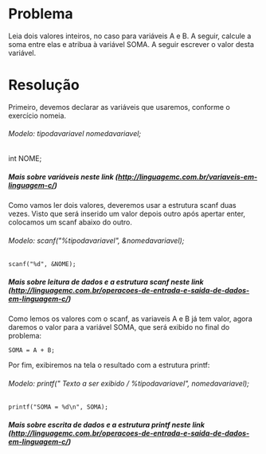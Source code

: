 # Problema

Leia dois valores inteiros, no caso para variáveis A e B. A seguir, calcule a soma entre elas e atribua à variável SOMA. A seguir escrever o valor desta variável.

# Resolução

Primeiro, devemos declarar as variáveis que usaremos, conforme o exercício nomeia.

###### Modelo: tipodavariavel nomedavariavel;

int NOME;

##### Mais sobre variáveis neste link (http://linguagemc.com.br/variaveis-em-linguagem-c/)


Como vamos ler dois valores, deveremos usar a estrutura scanf duas vezes. Visto que será inserido um valor depois outro após 
apertar enter, colocamos um scanf abaixo do outro. 
	
###### Modelo: scanf("%tipodavariavel", &nomedavariavel);

	scanf("%d", &NOME);

##### Mais sobre leitura de dados e a estrutura scanf neste link (http://linguagemc.com.br/operacoes-de-entrada-e-saida-de-dados-em-linguagem-c/)

Como lemos os valores com o scanf, as variaveis A e B já tem valor, agora daremos o valor para a variável SOMA, que será exibido no final do problema:

	SOMA = A + B;

Por fim, exibiremos na tela o resultado com a estrutura printf:

###### Modelo: printf(" Texto a ser exibido / %tipodavariavel", nomedavariavel);
	
	printf("SOMA = %d\n", SOMA);

##### Mais sobre escrita de dados e a estrutura printf neste link (http://linguagemc.com.br/operacoes-de-entrada-e-saida-de-dados-em-linguagem-c/)
